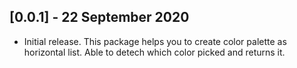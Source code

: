 ## [0.0.1] - 22 September 2020

* Initial release. This package helps you to create color palette as horizontal list. Able to detech which color picked and returns it.
